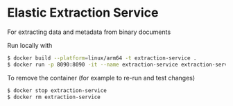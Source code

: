 # Elastic Extraction Service

For extracting data and metadata from binary documents

Run locally with

```sh
$ docker build --platform=linux/arm64 -t extraction-service .
$ docker run -p 8090:8090 -it --name extraction-service extraction-service
```

To remove the container (for example to re-run and test changes)
```sh
$ docker stop extraction-service
$ docker rm extraction-service
```
